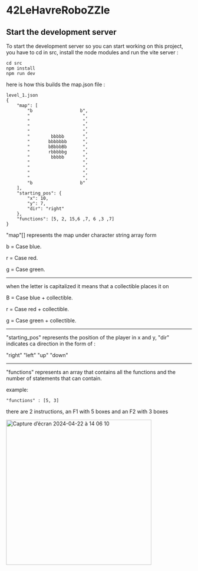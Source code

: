 # 42LeHavreRoboZZle

## Start the development server
To start the development server so you can start working on this project, you have to cd in src, install the node modules and run the vite server :

```
cd src
npm install
npm run dev
```

here is how this builds the map.json file :
```
level_1.json
{
	"map": [
		"b                  b",
		"                    ",
		"                    ",
		"                    ",
		"                    ",
		"        bbbbb       ",
		"       bbbbbbb      ",
		"       bBbbbBb      ",
		"       rbbbbbg      ",
		"        bbbbb       ",
		"                    ",
		"                    ",
		"                    ",
		"                    ",
		"b                  b"
	],
	"starting_pos": {
		"x": 10,
		"y": 7,
		"dir": "right"
	},
	"functions": [5, 2, 15,6 ,7, 6 ,3 ,7]
}
```

"map"[] represents the map under character string array form

b = Case blue.

r = Case red.

g = Case green.

-----

when the letter is capitalized it means that a collectible places it on

B = Case blue + collectible.

r = Case red + collectible.

g = Case green + collectible.

-----

"starting_pos" represents the position of the player in x and y, "dir" indicates ca direction in the form of  : 

"right"
"left"
"up"
"down"

-----

"functions" represents an array that contains all the functions and the number of statements that can contain.

example:
```
"functions" : [5, 3]
```
there are 2 instructions, an F1 with 5 boxes and an F2 with 3 boxes

<img width="394" alt="Capture d’écran 2024-04-22 à 14 06 10" src="https://github.com/42LeHavre/42LeHavreRoboZZle/assets/90618758/23e62e80-55ce-4bbc-9156-8dd92c5b46ce">

